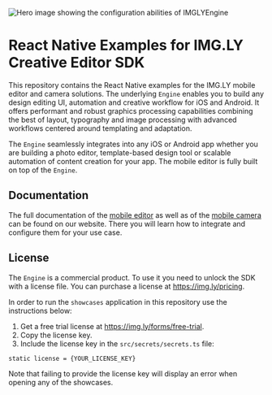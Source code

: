 ![Hero image showing the configuration abilities of IMGLYEngine](https://img.ly/static/cesdk_release_header_react_native.png)

# React Native Examples for IMG.LY Creative Editor SDK

This repository contains the React Native examples for the IMG.LY mobile editor and camera solutions.
The underlying `Engine` enables you to build any design editing UI, automation and creative workflow for iOS and Android.
It offers performant and robust graphics processing capabilities combining the best of layout, typography and image processing with advanced workflows centered around templating and adaptation.

The `Engine` seamlessly integrates into any iOS or Android app whether you are building a photo editor, template-based design tool or scalable automation of content creation for your app.
The mobile editor is fully built on top of the `Engine`.

## Documentation

The full documentation of the [mobile editor](https://img.ly/docs/cesdk/mobile-editor/quickstart?platform=react-native) as well as of the [mobile camera](https://img.ly/docs/cesdk/mobile-camera/quickstart?platform=react-native) can be found on our website.
There you will learn how to integrate and configure them for your use case.

## License

The `Engine` is a commercial product. To use it you need to unlock the SDK with a license file. You can purchase a license at https://img.ly/pricing.

In order to run the `showcases` application in this repository use the instructions below:

1. Get a free trial license at https://img.ly/forms/free-trial.
2. Copy the license key.
3. Include the license key in the `src/secrets/secrets.ts` file:

```
static license = {YOUR_LICENSE_KEY}
```

Note that failing to provide the license key will display an error when opening any of the showcases.
